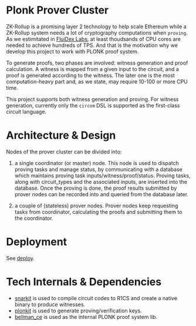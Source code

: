 # Plonk Prover Cluster

ZK-Rollup is a promising layer 2 technology to help scale Ethereum while a ZK-Rollup system needs a lot of cryptography computations when `proving`. As we estimitated in [FluiDex Labs](https://github.com/Fluidex), at least thoudsands of CPU cores are needed to achieve hundreds of TPS. And that is the motivation why we develop this project to work with PLONK proof system.

To generate proofs, two phases are involved: witness generation and proof calculation. A witness is mapped from a given input to the circuit, and a proof is generated according to the witness. The later one is the most computation-heavy part and, as we state, may require 10-100 or more CPU time.

This project supports both witness generation and proving. For witness generation, currently only the `circom` DSL is supported as the first-class circuit language.

# Architecture & Design

Nodes of the prover cluster can be divided into:

1. a single coordinator (or master) node. This node is used to dispatch proving tasks and manage status, by communicating with a database which maintains proving task inputs/witness/proof/status. Proving tasks, along with circuit_types and the associated inputs, are inserted into the database. Once the proving is done, the proof results submitted by prover nodes can be recorded into and queried from the database later.

2. a couple of (stateless) prover nodes. Prover nodes keep requesting tasks from coordinator, calculating the proofs and submitting them to the coordinator.

# Deployment

See [deploy](./deploy/).

# Tech Internals & Dependencies

+ [snarkit](https://github.com/Fluidex/snarkit) is used to compile circuit codes to R1CS and create a native binary to produce witnesses.   
+ [plonkit](https://github.com/Fluidex/plonkit) is used to generate proving/verification keys.   
+ [bellman_ce](https://github.com/matter-labs/bellman) is used as the internal PLONK proof system lib.   

